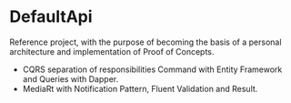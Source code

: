 # DefaultApi

Reference project, with the purpose of becoming the basis of a personal architecture and implementation of Proof of Concepts.

 - CQRS separation of responsibilities Command with Entity Framework and Queries with Dapper.
 - MediaRt with Notification Pattern, Fluent Validation and Result.